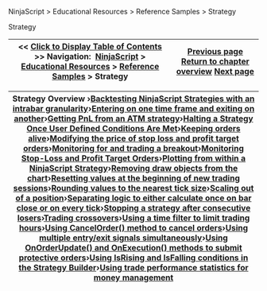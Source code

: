 ﻿


NinjaScript \> Educational Resources \> Reference Samples \> Strategy






















Strategy







| \<\< [Click to Display Table of Contents](strategy2.md) \>\> **Navigation:**     [NinjaScript](ninjascript-1.md) \> [Educational Resources](educational_resources-1.md) \> [Reference Samples](reference_samples-1.md) \> Strategy | [Previous page](creating-chart-wpf-(ui)-modifi-1.md) [Return to chapter overview](reference_samples-1.md) [Next page](backtesting_ninjascript_strate-1.md) |
| --- | --- |













| Strategy Overview ›[Backtesting NinjaScript Strategies with an intrabar granularity](backtesting_ninjascript_strate-1.md)›[Entering on one time frame and exiting on another](entering_on_one_time_frame_and-1.md)›[Getting PnL from an ATM strategy](getting_pnl_from_an_atm_strate-1.md)›[Halting a Strategy Once User Defined Conditions Are Met](halting_a_strategy_once_user_d-1.md)›[Keeping orders alive](keeping_orders_alive-1.md)›[Modifying the price of stop loss and profit target orders](modifying_the_price_of_stop_lo-1.md)›[Monitoring for and trading a breakout](monitoring_for_and_trading_a_b-1.md)›[Monitoring Stop\-Loss and Profit Target Orders](monitoring_stop-loss_and_profi-1.md)›[Plotting from within a NinjaScript Strategy](plotting_from_within_a_ninjasc-1.md)›[Removing draw objects from the chart](removing_draw_objects_from_the-1.md)›[Resetting values at the beginning of new trading sessions](resetting_values_at_the_beginn-1.md)›[Rounding values to the nearest tick size](rounding_values_to_the_nearest-1.md)›[Scaling out of a position](scaling_out_of_a_position-1.md)›[Separating logic to either calculate once on bar close or on every tick](separating_logic_to_either_cal-1.md)›[Stopping a strategy after consecutive losers](stopping_a_strategy_after_cons-1.md)›[Trading crossovers](trading_crossovers-1.md)›[Using a time filter to limit trading hours](using_a_time_filter_to_limit_t-1.md)›[Using CancelOrder() method to cancel orders](using_cancelorder_method_to_ca-1.md)›[Using multiple entry/exit signals simultaneously](using_multiple_entry_exit_sign-1.md)›[Using OnOrderUpdate() and OnExecution() methods to submit protective orders](using_onorderupdate_and_onexec-1.md)›[Using IsRising and IsFalling conditions in the Strategy Builder](using_isrising_and_isfalling_c-1.md)›[Using trade performance statistics for money management](using_trade_performance_statis-1.md) |
| --- |









